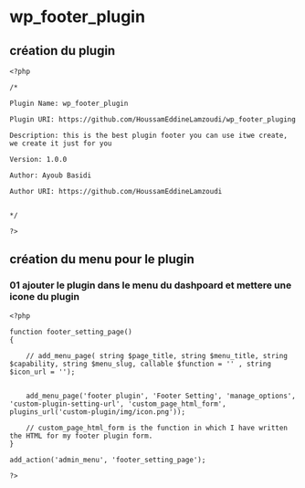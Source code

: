 # wp_footer_plugin


## création du plugin
```
<?php

/*
 
Plugin Name: wp_footer_plugin
 
Plugin URI: https://github.com/HoussamEddineLamzoudi/wp_footer_pluging
 
Description: this is the best plugin footer you can use itwe create, we create it just for you
 
Version: 1.0.0
 
Author: Ayoub Basidi
 
Author URI: https://github.com/HoussamEddineLamzoudi

 
*/

?>
```

## création du menu pour le plugin

### 01 ajouter le plugin dans le menu du dashpoard et mettere une icone du plugin

```
<?php

function footer_setting_page()
{

    // add_menu_page( string $page_title, string $menu_title, string $capability, string $menu_slug, callable $function = '' , string $icon_url = '');


    add_menu_page('footer plugin', 'Footer Setting', 'manage_options', 'custom-plugin-setting-url', 'custom_page_html_form', plugins_url('custom-plugin/img/icon.png'));

    // custom_page_html_form is the function in which I have written the HTML for my footer plugin form.
}

add_action('admin_menu', 'footer_setting_page');

?>
```


